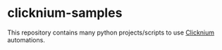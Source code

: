 # clicknium-samples
This repository contains many python projects/scripts to use [Clicknium](https://www.clickcorp.com/) automations.
